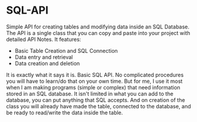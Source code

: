 # SQL-API
Simple API for creating tables and modifying data inside an SQL Database.
The API is a single class that you can copy and paste into your project with detailed API Notes.
It features:
- Basic Table Creation and SQL Connection
- Data entry and retrieval
- Data creation and deletion

It is exactly what it says it is. Basic SQL API. No complicated procedures you will have to learn/do that on your own time.
But for me, I use it most when I am making programs (simple or complex) that need information stored in an SQL database.
It isn't limited in what you can add to the database, you can put anything that SQL accepts. And on creation of the class you will
already have made the table, connected to the database, and be ready to read/write the data inside the table.
